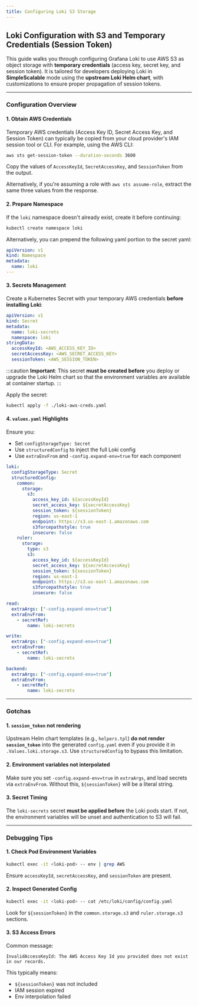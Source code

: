 ```yaml
---
title: Configuring Loki S3 Storage
---
```


## Loki Configuration with S3 and Temporary Credentials (Session Token)

This guide walks you through configuring Grafana Loki to use AWS S3 as object storage with **temporary credentials** (access key, secret key, and session token). It is tailored for developers deploying Loki in **SimpleScalable** mode using the **upstream Loki Helm chart**, with customizations to ensure proper propagation of session tokens.

---

### Configuration Overview

#### 1. **Obtain AWS Credentials**

Temporary AWS credentials (Access Key ID, Secret Access Key, and Session Token) can typically be copied from your cloud provider's IAM session tool or CLI. For example, using the AWS CLI:

```bash
aws sts get-session-token --duration-seconds 3600
```

Copy the values of `AccessKeyId`, `SecretAccessKey`, and `SessionToken` from the output.

Alternatively, if you're assuming a role with `aws sts assume-role`, extract the same three values from the response.

#### 2. **Prepare Namespace**

If the `loki` namespace doesn't already exist, create it before continuing:

```bash
kubectl create namespace loki
```
Alternatively, you can prepend the following yaml portion to the secret yaml:
```yaml
apiVersion: v1
kind: Namespace
metadata:
  name: loki
---
```

#### 3. **Secrets Management**

Create a Kubernetes Secret with your temporary AWS credentials **before installing Loki**:

```yaml
apiVersion: v1
kind: Secret
metadata:
  name: loki-secrets
  namespace: loki
stringData:
  accessKeyId: <AWS_ACCESS_KEY_ID>
  secretAccessKey: <AWS_SECRET_ACCESS_KEY>
  sessionToken: <AWS_SESSION_TOKEN>
```

:::caution
**Important**: This secret **must be created before** you deploy or upgrade the Loki Helm chart so that the environment variables are available at container startup.
:::

Apply the secret:

```bash
kubectl apply -f ./loki-aws-creds.yaml
```

#### 4. **`values.yaml` Highlights**

Ensure you:

- Set `configStorageType: Secret`
- Use `structuredConfig` to inject the full Loki config
- Use `extraEnvFrom` and `-config.expand-env=true` for each component

```yaml
loki:
  configStorageType: Secret
  structuredConfig:
    common:
      storage:
        s3:
          access_key_id: ${accessKeyId}
          secret_access_key: ${secretAccessKey}
          session_token: ${sessionToken}
          region: us-east-1
          endpoint: https://s3.us-east-1.amazonaws.com
          s3forcepathstyle: true
          insecure: false
    ruler:
      storage:
        type: s3
        s3:
          access_key_id: ${accessKeyId}
          secret_access_key: ${secretAccessKey}
          session_token: ${sessionToken}
          region: us-east-1
          endpoint: https://s3.us-east-1.amazonaws.com
          s3forcepathstyle: true
          insecure: false

read:
  extraArgs: ["-config.expand-env=true"]
  extraEnvFrom:
    - secretRef:
        name: loki-secrets

write:
  extraArgs: ["-config.expand-env=true"]
  extraEnvFrom:
    - secretRef:
        name: loki-secrets

backend:
  extraArgs: ["-config.expand-env=true"]
  extraEnvFrom:
    - secretRef:
        name: loki-secrets
```

---

### Gotchas

#### 1. **`session_token` not rendering**

Upstream Helm chart templates (e.g., `helpers.tpl`) **do not render `session_token`** into the generated `config.yaml` even if you provide it in `.Values.loki.storage.s3`. Use `structuredConfig` to bypass this limitation.

#### 2. **Environment variables not interpolated**

Make sure you set `-config.expand-env=true` in `extraArgs`, and load secrets via `extraEnvFrom`. Without this, `${sessionToken}` will be a literal string.

#### 3. **Secret Timing**

The `loki-secrets` secret **must be applied before** the Loki pods start. If not, the environment variables will be unset and authentication to S3 will fail.

---

### Debugging Tips

#### 1. **Check Pod Environment Variables**

```bash
kubectl exec -it <loki-pod> -- env | grep AWS
```

Ensure `accessKeyId`, `secretAccessKey`, and `sessionToken` are present.

#### 2. **Inspect Generated Config**

```bash
kubectl exec -it <loki-pod> -- cat /etc/loki/config/config.yaml
```

Look for `${sessionToken}` in the `common.storage.s3` and `ruler.storage.s3` sections.

#### 3. **S3 Access Errors**

Common message:

```
InvalidAccessKeyId: The AWS Access Key Id you provided does not exist in our records.
```

This typically means:

- `${sessionToken}` was not included
- IAM session expired
- Env interpolation failed
